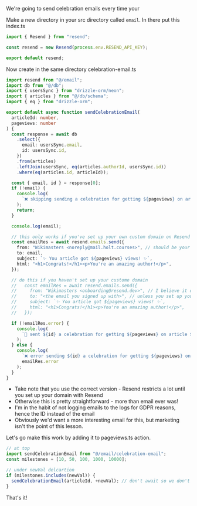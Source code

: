 We're going to send celebration emails every time your

Make a new directory in your src directory called `email`. In there put this index.ts

```typescript
import { Resend } from "resend";

const resend = new Resend(process.env.RESEND_API_KEY);

export default resend;
```

Now create in the same directory celebration-email.ts

```typescript
import resend from "@/email";
import db from "@/db";
import { usersSync } from "drizzle-orm/neon";
import { articles } from "@/db/schema";
import { eq } from "drizzle-orm";

export default async function sendCelebrationEmail(
  articleId: number,
  pageviews: number
) {
  const response = await db
    .select({
      email: usersSync.email,
      id: usersSync.id,
    })
    .from(articles)
    .leftJoin(usersSync, eq(articles.authorId, usersSync.id))
    .where(eq(articles.id, articleId));

  const { email, id } = response[0];
  if (!email) {
    console.log(
      `❌ skipping sending a celebration for getting ${pageviews} on article ${articleId}, could not find email`
    );
    return;
  }

  console.log(email);

  // this only works if you've set up your own custom domain on Resend like I have
  const emailRes = await resend.emails.send({
    from: "Wikimasters <noreply@mail.holt.courses>", // should be your domain
    to: email,
    subject: `✨ You article got ${pageviews} views! ✨`,
    html: "<h1>Congrats!</h1><p>You're an amazing author!</p>",
  });

  // do this if you haven't set up your custome domain
  //   const emailRes = await resend.emails.send({
  //     from: "Wikimasters <onboarding@resend.dev>", // I believe it only lets you send from Resend if you haven't set up your domain
  //     to: "<the email you signed up with>", // unless you set up your own domain, you can only email yourself
  //     subject: `✨ You article got ${pageviews} views! ✨`,
  //     html: "<h1>Congrats!</h1><p>You're an amazing author!</p>",
  //   });

  if (!emailRes.error) {
    console.log(
      `📧 sent ${id} a celebration for getting ${pageviews} on article ${articleId}`
    );
  } else {
    console.log(
      `❌ error sending ${id} a celebration for getting ${pageviews} on article ${articleId}`,
      emailRes.error
    );
  }
}
```

- Take note that you use the correct version - Resend restricts a lot until you set up your domain with Resend
- Otherwise this is pretty straightforward - more than email ever was!
- I'm in the habit of not logging emails to the logs for GDPR reasons, hence the ID instead of the email
- Obviously we'd want a more interesting email for this, but marketing isn't the point of this lesson.

Let's go make this work by adding it to pageviews.ts action.

```typescript
// at top
import sendCelebrationEmail from "@/email/celebration-email";
const milestones = [10, 50, 100, 1000, 10000];

// under newVal delcartion
if (milestones.includes(newVal)) {
  sendCelebrationEmail(articleId, +newVal); // don't await so we don't block on sending the email, just send it
}
```

That's it!
